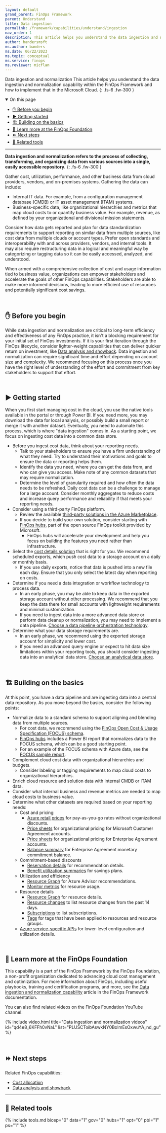 ```yaml
---
layout: default
grand_parent: FinOps Framework
parent: Understand
title: Data ingestion
permalink: /framework/capabilities/understand/ingestion
nav_order: 1
description: This article helps you understand the data ingestion and normalization capability within the FinOps Framework and how to implement that in the Microsoft Cloud.
author: bandersmsft
ms.author: banders
ms.date: 06/22/2023
ms.topic: conceptual
ms.service: finops
ms.reviewer: micflan
---
```


<span class="fs-9 d-block mb-4">Data ingestion and normalization</span>
This article helps you understand the data ingestion and normalization capability within the FinOps Framework and how to implement that in the Microsoft Cloud.
{: .fs-6 .fw-300 }

<details open markdown="1">
  <summary class="fs-2 text-uppercase">On this page</summary>

- [✋ Before you begin](#-before-you-begin)
- [▶️ Getting started](#️-getting-started)
- [🏗️ Building on the basics](#️-building-on-the-basics)
- [🍎 Learn more at the FinOps Foundation](#-learn-more-at-the-finops-foundation)
- [⏩ Next steps](#-next-steps)
- [🧰 Related tools](#-related-tools)

</details>

---

<a name="definition"></a>
**Data ingestion and normalization refers to the process of collecting, transforming, and organizing data from various sources into a single, easily accessible repository.**
{: .fs-6 .fw-300 }

Gather cost, utilization, performance, and other business data from cloud providers, vendors, and on-premises systems. Gathering the data can include:

- Internal IT data. For example, from a configuration management database (CMDB) or IT asset management (ITAM) systems.
- Business-specific data, like organizational hierarchies and metrics that map cloud costs to or quantify business value. For example, revenue, as defined by your organizational and divisional mission statements.

Consider how data gets reported and plan for data standardization requirements to support reporting on similar data from multiple sources, like cost data from multiple clouds or account types. Prefer open standards and interoperability with and across providers, vendors, and internal tools. It may also require restructuring data in a logical and meaningful way by categorizing or tagging data so it can be easily accessed, analyzed, and understood.

When armed with a comprehensive collection of cost and usage information tied to business value, organizations can empower stakeholders and accelerate the goals of other FinOps capabilities. Stakeholders are able to make more informed decisions, leading to more efficient use of resources and potentially significant cost savings.

<br>

## ✋ Before you begin

While data ingestion and normalization are critical to long-term efficiency and effectiveness of any FinOps practice, it isn't a blocking requirement for your initial set of FinOps investments. If it is your first iteration through the FinOps lifecycle, consider lighter-weight capabilities that can deliver quicker return on investment, like [Data analysis and showback](./reporting.md). Data ingestion and normalization can require significant time and effort depending on account size and complexity. We recommend focusing on this process once you have the right level of understanding of the effort and commitment from key stakeholders to support that effort.

<br>

## ▶️ Getting started

When you first start managing cost in the cloud, you use the native tools available in the portal or through Power BI. If you need more, you may download the data for local analysis, or possibly build a small report or merge it with another dataset. Eventually, you need to automate this process, which is where "data ingestion" comes in. As a starting point, we focus on ingesting cost data into a common data store.

- Before you ingest cost data, think about your reporting needs.
  - Talk to your stakeholders to ensure you have a firm understanding of what they need. Try to understand their motivations and goals to ensure the data or reporting helps them.
  - Identify the data you need, where you can get the data from, and who can give you access. Make note of any common datasets that may require normalization.
  - Determine the level of granularity required and how often the data needs to be refreshed. Daily cost data can be a challenge to manage for a large account. Consider monthly aggregates to reduce costs and increase query performance and reliability if that meets your reporting needs.
- Consider using a third-party FinOps platform.
  - Review the available [third-party solutions in the Azure Marketplace](https://portal.azure.com/#view/Microsoft_Azure_Marketplace/MarketplaceOffersBlade/searchQuery/cost).
  - If you decide to build your own solution, consider starting with [FinOps hubs](https://aka.ms/finops/hubs), part of the open source FinOps toolkit provided by Microsoft.
    - FinOps hubs will accelerate your development and help you focus on building the features you need rather than infrastructure.
- Select the [cost details solution](https://learn.microsoft.com/azure/cost-management-billing/automate/usage-details-best-practices.md) that is right for you. We recommend scheduled exports, which push cost data to a storage account on a daily or monthly basis.
  - If you use daily exports, notice that data is pushed into a new file each day. Ensure that you only select the latest day when reporting on costs.
- Determine if you need a data integration or workflow technology to process data.
  - In an early phase, you may be able to keep data in the exported storage account without other processing. We recommend that you keep the data there for small accounts with lightweight requirements and minimal customization.
  - If you need to ingest data into a more advanced data store or perform data cleanup or normalization, you may need to implement a data pipeline. [Choose a data pipeline orchestration technology](https://learn.microsoft.com/azure/architecture/data-guide/technology-choices/pipeline-orchestration-data-movement).
- Determine what your data storage requirements are.
  - In an early phase, we recommend using the exported storage account for simplicity and lower cost.
  - If you need an advanced query engine or expect to hit data size limitations within your reporting tools, you should consider ingesting data into an analytical data store. [Choose an analytical data store](https://learn.microsoft.com/azure/architecture/data-guide/technology-choices/analytical-data-stores).

<br>

## 🏗️ Building on the basics

At this point, you have a data pipeline and are ingesting data into a central data repository. As you move beyond the basics, consider the following points:

- Normalize data to a standard schema to support aligning and blending data from multiple sources.
  - For cost data, we recommend using the [FinOps Open Cost & Usage Specification (FOCUS) schema](https://finops.org/focus).
  - [FinOps hubs](https://aka.ms/finops/hubs) includes a Power BI report that normalizes data to the FOCUS schema, which can be a good starting point.
  - For an example of the FOCUS schema with Azure data, see the [FOCUS sample report](https://github.com/flanakin/cost-management-powerbi#FOCUS).
- Complement cloud cost data with organizational hierarchies and budgets.
  - Consider labeling or tagging requirements to map cloud costs to organizational hierarchies.
- Enrich cloud resource and solution data with internal CMDB or ITAM data.
- Consider what internal business and revenue metrics are needed to map cloud costs to business value.
- Determine what other datasets are required based on your reporting needs:
  - Cost and pricing
    - [Azure retail prices](https://learn.microsoft.com/rest/api/cost-management/retail-prices/azure-retail-prices) for pay-as-you-go rates without organizational discounts.
    - [Price sheets](https://learn.microsoft.com/rest/api/cost-management/price-sheet) for organizational pricing for Microsoft Customer Agreement accounts.
    - [Price sheets](https://learn.microsoft.com/rest/api/consumption/price-sheet/get) for organizational pricing for Enterprise Agreement accounts.
    - [Balance summary](https://learn.microsoft.com/rest/api/consumption/balances/get-by-billing-account) for Enterprise Agreement monetary commitment balance.
  - Commitment-based discounts
    - [Reservation details](https://learn.microsoft.com/rest/api/cost-management/generate-reservation-details-report) for recommendation details.
    - [Benefit utilization summaries](https://learn.microsoft.com/rest/api/cost-management/generate-benefit-utilization-summaries-report) for savings plans.
  - Utilization and efficiency
    - [Resource Graph](https://learn.microsoft.com/rest/api/azureresourcegraph/resourcegraph(2020-04-01-preview)/resources/resources) for Azure Advisor recommendations.
    - [Monitor metrics](https://learn.microsoft.com/cli/azure/monitor/metrics) for resource usage.
  - Resource details
    - [Resource Graph](https://learn.microsoft.com/rest/api/azureresourcegraph/resourcegraph(2020-04-01-preview)/resources/resources) for resource details.
    - [Resource changes](https://learn.microsoft.com/rest/api/resources/changes/list) to list resource changes from the past 14 days.
    - [Subscriptions](https://learn.microsoft.com/rest/api/resources/subscriptions/list) to list subscriptions.
    - [Tags](https://learn.microsoft.com/rest/api/resources/tags/list) for tags that have been applied to resources and resource groups.
  - [Azure service-specific APIs](https://learn.microsoft.com/rest/api/azure/) for lower-level configuration and utilization details.

<br>

## 🍎 Learn more at the FinOps Foundation

This capability is a part of the FinOps Framework by the FinOps Foundation, a non-profit organization dedicated to advancing cloud cost management and optimization. For more information about FinOps, including useful playbooks, training and certification programs, and more, see the [Data ingestion and normalization capability](https://www.finops.org/framework/capabilities/data-normalization/) article in the FinOps Framework documentation.

You can also find related videos on the FinOps Foundation YouTube channel:

<!--[!VIDEO https://www.youtube.com/embed/{id}?list={list}]-->
{% include video.html title="Data ingestion and normalization videos" id="qd4e8_6KFFh0vNaL" list="PLUSCToibAswkNY0BoImEsOxwuYA_nd_gu" %}

<br>

## ⏩ Next steps

Related FinOps capabilities:

- [Cost allocation](./allocation.md)
- [Data analysis and showback](./reporting.md)

---

## 🧰 Related tools

{% include tools.md bicep="0" data="1" gov="0" hubs="1" opt="0" pbi="1" ps="1" %}

<br>
